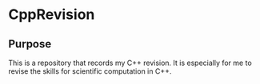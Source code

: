 # CppRevision

## Purpose 
This is a repository that records my C++ revision. It is especially for me to revise the skills for scientific computation in C++. 